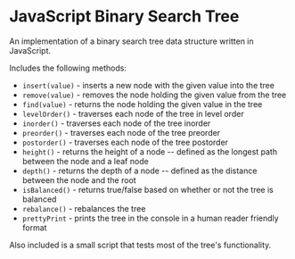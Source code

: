 # JavaScript Binary Search Tree

An implementation of a binary search tree data structure written in JavaScript.

Includes the following methods:

- `insert(value)` - inserts a new node with the given value into the tree
- `remove(value)` - removes the node holding the given value from the tree
- `find(value)` - returns the node holding the given value in the tree
- `levelOrder()` - traverses each node of the tree in level order
- `inorder()` - traverses each node of the tree inorder
- `preorder()` - traverses each node of the tree preorder
- `postorder()` - traverses each node of the tree postorder
- `height()` - returns the height of a node -- defined as the longest path between the node and a leaf node
- `depth()` - returns the depth of a node -- defined as the distance between the node and the root
- `isBalanced()` - returns true/false based on whether or not the tree is balanced
- `rebalance()` - rebalances the tree
- `prettyPrint` - prints the tree in the console in a human reader friendly format

Also included is a small script that tests most of the tree's functionality.
